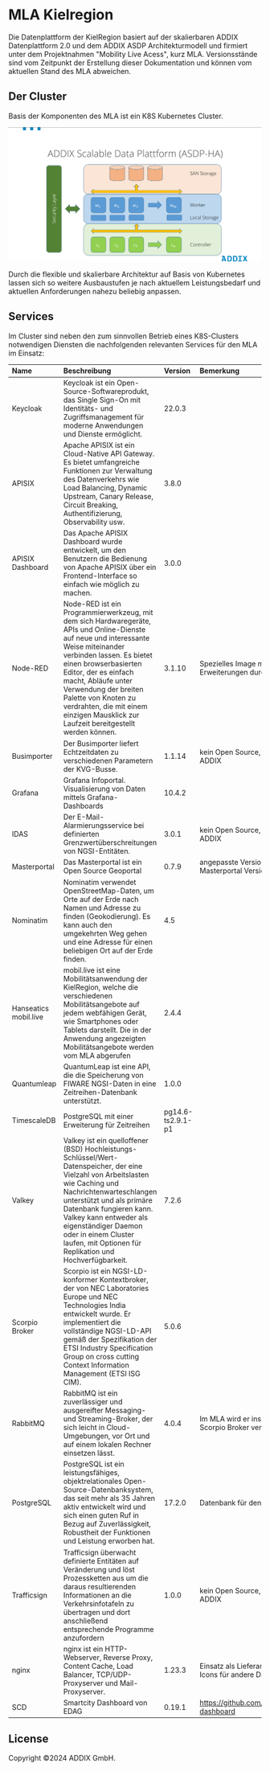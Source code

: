 # MLA Kielregion

Die Datenplattform der KielRegion basiert auf der skalierbaren ADDIX Datenplattform 2.0 und dem ADDIX ASDP Architekturmodell und firmiert unter dem Projektnahmen "Mobility Live Acess", kurz MLA. Versionsstände sind vom Zeitpunkt der Erstellung dieser Dokumentation und können vom aktuellen Stand des MLA abweichen.

## Der Cluster
Basis der Komponenten des MLA ist ein K8S Kubernetes Cluster.

![ADDIX ASDP](img/asdp.png)

Durch die flexible und skalierbare Architektur auf Basis von Kubernetes lassen sich so weitere Ausbaustufen je nach aktuellem Leistungsbedarf und aktuellen Anforderungen nahezu beliebig anpassen.

## Services

Im Cluster sind neben den zum sinnvollen Betrieb eines K8S-Clusters notwendigen Diensten die nachfolgenden relevanten Services für den MLA im Einsatz:

| Name             | Beschreibung                      | Version           | Bemerkung                   |
|:-----------------|:----------------------------------|:------------------|:----------------------------|
| Keycloak         | Keycloak ist ein Open-Source-Softwareprodukt, das Single Sign-On mit Identitäts- und Zugriffsmanagement für moderne Anwendungen und Dienste ermöglicht. | 22.0.3            |                             |
| APISIX           | Apache APISIX ist ein Cloud-Native API Gateway. Es bietet umfangreiche Funktionen zur Verwaltung des Datenverkehrs wie Load Balancing, Dynamic Upstream, Canary Release, Circuit Breaking, Authentifizierung, Observability usw.| 3.8.0             |                             |
| APISIX Dashboard | Das Apache APISIX Dashboard wurde entwickelt, um den Benutzern die Bedienung von Apache APISIX über ein Frontend-Interface so einfach wie möglich zu machen. | 3.0.0             |                             |
| Node-RED          | Node-RED ist ein Programmierwerkzeug, mit dem sich Hardwaregeräte, APIs und Online-Dienste auf neue und interessante Weise miteinander verbinden lassen. Es bietet einen browserbasierten Editor, der es einfach macht, Abläufe unter Verwendung der breiten Palette von Knoten zu verdrahten, die mit einem einzigen Mausklick zur Laufzeit bereitgestellt werden können. | 3.1.10            | Spezielles Image mit zahlreichen Erweiterungen durch ADDIX erstellt. |
| Busimporter      | Der Busimporter liefert Echtzeitdaten zu verschiedenen Parametern der KVG-Busse. | 1.1.14            | kein Open Source, Entwicklung durch ADDIX |
| Grafana          | Grafana Infoportal. Visualisierung von Daten mittels Grafana-Dashboards | 10.4.2            |                             |
| IDAS             | Der E-Mail-Alarmierungsservice bei definierten Grenzwertüberschreitungen von NGSI-Entitäten. | 3.0.1             | kein Open Source, Entwicklung durch ADDIX |
| Masterportal     | Das Masterportal ist ein Open Source Geoportal | 0.7.9             | angepasste Version auf Basis der Masterportal Version 2.33.0                      |
| Nominatim        | Nominatim verwendet OpenStreetMap-Daten, um Orte auf der Erde nach Namen und Adresse zu finden (Geokodierung). Es kann auch den umgekehrten Weg gehen und eine Adresse für einen beliebigen Ort auf der Erde finden. | 4.5               |                             |
| Hanseatics mobil.live   | mobil.live ist eine Mobilitätsanwendung der KielRegion, welche die verschiedenen Mobilitätsangebote auf jedem webfähigen Gerät, wie Smartphones oder Tablets darstellt. Die in der Anwendung angezeigten Mobilitätsangebote werden vom MLA abgerufen                     | 2.4.4             |                             |
| Quantumleap      | QuantumLeap ist eine API, die die Speicherung von FIWARE NGSI-Daten in eine Zeitreihen-Datenbank unterstützt. | 1.0.0             |                             |
| TimescaleDB       | PostgreSQL mit einer Erweiterung für Zeitreihen | pg14.6-ts2.9.1-p1 |                             |
| Valkey           | Valkey ist ein quelloffener (BSD) Hochleistungs-Schlüssel/Wert-Datenspeicher, der eine Vielzahl von Arbeitslasten wie Caching und Nachrichtenwarteschlangen unterstützt und als primäre Datenbank fungieren kann. Valkey kann entweder als eigenständiger Daemon oder in einem Cluster laufen, mit Optionen für Replikation und Hochverfügbarkeit. | 7.2.6             |                             |
| Scorpio Broker   | Scorpio ist ein NGSI-LD-konformer Kontextbroker, der von NEC Laboratories Europe und NEC Technologies India entwickelt wurde. Er implementiert die vollständige NGSI-LD-API gemäß der Spezifikation der ETSI Industry Specification Group on cross cutting Context Information Management (ETSI ISG CIM). | 5.0.6 |                             |
| RabbitMQ         | RabbitMQ ist ein zuverlässiger und ausgereifter Messaging- und Streaming-Broker, der sich leicht in Cloud-Umgebungen, vor Ort und auf einem lokalen Rechner einsetzen lässt. | 4.0.4 | Im MLA wird er insbesondere für den Scorpio Broker verwendet. |
| PostgreSQL       | PostgreSQL ist ein leistungsfähiges, objektrelationales Open-Source-Datenbanksystem, das seit mehr als 35 Jahren aktiv entwickelt wird und sich einen guten Ruf in Bezug auf Zuverlässigkeit, Robustheit der Funktionen und Leistung erworben hat. | 17.2.0            | Datenbank für den Scorpio Broker |
| Trafficsign      | Trafficsign überwacht definierte Entitäten auf Veränderung und löst Prozessketten aus um die daraus resultierenden Informationen an die Verkehrsinfotafeln zu übertragen und dort anschließend entsprechende Programme anzufordern | 1.0.0             | kein Open Source, Entwicklung durch ADDIX |
| nginx            | nginx ist ein HTTP-Webserver, Reverse Proxy, Content Cache, Load Balancer, TCP/UDP-Proxyserver und Mail-Proxyserver. | 1.23.3            | Einsatz als Lieferant für Bilder und Icons für andere Dienste. |
| SCD              | Smartcity Dashboard von EDAG                      | 0.19.1 | https://github.com/triveme/smartcity-dashboard |

## License
Copyright ©2024 ADDIX GmbH.